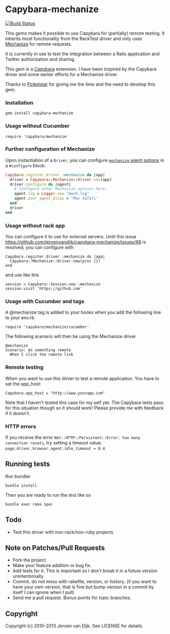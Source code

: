 Capybara-mechanize
==================

[![Build Status](https://travis-ci.org/jeroenvandijk/capybara-mechanize.png?branch=master)](https://travis-ci.org/jeroenvandijk/capybara-mechanize)

This gems makes it possible to use Capybara for (partially) remote testing. It inherits most functionality from the RackTest driver and only uses [Mechanize](https://github.com/sparklemotion/mechanize) for remote requests. 

It is currently in use to test the integration between a Rails application and Twitter authorization and sharing.

This gem is a [Capybara](http://github.com/jnicklas/capybara) extension. I have been inspired by the Capybara driver and some earlier efforts for a Mechanize driver.

Thanks to [Pinkelstar](http://www.pinkelstar.com) for giving me the time and the need to develop this gem.

### Installation

    gem install capybara-mechanize

### Usage without Cucumber

    require 'capybara/mechanize'

### Further configuration of Mechanize

Upon instantiation of a `Driver`, you can configure [`mechanize` agent
options](http://www.rubydoc.info/gems/mechanize/Mechanize) in a `#configure` block:

```ruby
Capybara.register_driver :mechanize do |app|
  driver = Capybara::Mechanize::Driver.new(app)
  driver.configure do |agent|
    # Configure other Mechanize options here.
    agent.log = Logger.new "mech.log"
    agent.user_agent_alias = 'Mac Safari'
  end
  driver
end
```
### Usage without rack app

You can configure it to use for external servers. Until this issue https://github.com/jeroenvandijk/capybara-mechanize/issues/66  is resolved, you can configure with
```
Capybara.register_driver :mechanize do |app|
  Capybara::Mechanize::Driver.new(proc {})
end
```
and use like this
```
session = Capybara::Session.new :mechanize
session.visit 'https://github.com'
```
### Usage with Cucumber and tags

A @mechanize tag is added to your hooks when you add the following line to your env.rb

    require 'capybara/mechanize/cucumber'

The following scenario will then be using the Mechanize driver

    @mechanize
    Scenario: do something remote
      When I click the remote link
      
### Remote testing

When you want to use this driver to test a remote application. You have to set the app_host:

    Capybara.app_host = "http://www.yourapp.com"
    
Note that I haven't tested this case for my self yet. The Capybara tests pass for this situation though so it should work! Please provide me with feedback if it doesn't.

### HTTP errors

If you receive the error `Net::HTTP::Persistent::Error: too many connection resets`, try setting a timeout value: `page.driver.browser.agent.idle_timeout = 0.4`.

## Running tests

Run bundler

    bundle install

Then you are ready to run the test like so

    bundle exec rake spec

Todo
----
* Test this driver with non-rack/non-ruby projects

Note on Patches/Pull Requests
-----------------------------
 
* Fork the project.
* Make your feature addition or bug fix.
* Add tests for it. This is important so I don't break it in a
  future version unintentionally.
* Commit, do not mess with rakefile, version, or history.
  (if you want to have your own version, that is fine but bump version in a commit by itself I can ignore when I pull)
* Send me a pull request. Bonus points for topic branches.

Copyright
---------
Copyright (c) 2010-2013 Jeroen van Dijk. See LICENSE for details.
